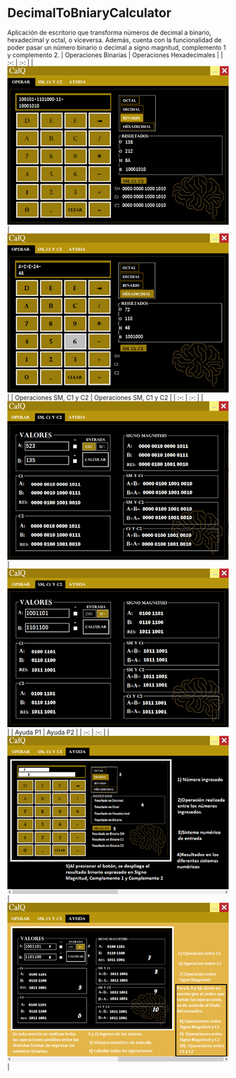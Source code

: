 # DecimalToBniaryCalculator
Aplicación de escritorio que transforma números de decimal a binario, hexadecimal y octal, o viceversa. Además, cuenta con la funcionalidad de poder pasar un número binario o decimal a  signo magnitud, complemento 1 y complemento 2.
| Operaciones Binarias | Operaciones Hexadecimales |
| :-:   | :-: | 
| ![Operaciones Binarias](https://github.com/NRamosD/DecimalToBinaryCalculator/blob/master/ScreenShots/1.1.PNG "Operaciones Binarias") | ![Operaciones Hexadecimales](https://github.com/NRamosD/DecimalToBinaryCalculator/blob/master/ScreenShots/1.2.PNG "Operaciones Hexadecimales") |
| Operaciones SM, C1 y C2 | Operaciones SM, C1 y C2 |
| :-:   | :-: | 
| ![Operaciones SM, C1 y C2](https://github.com/NRamosD/DecimalToBinaryCalculator/blob/master/ScreenShots/3.PNG "Operaciones SM, C1 y C2") | ![Operaciones SM, C1 y C2](https://github.com/NRamosD/DecimalToBinaryCalculator/blob/master/ScreenShots/4.PNG "Operaciones SM, C1 y C2") |
| Ayuda P1 | Ayuda P2 |
| :-:   | :-: | 
| ![Galería](https://github.com/NRamosD/DecimalToBinaryCalculator/blob/master/ScreenShots/5.PNG "Ayuda P1") | ![Ayuda](https://github.com/NRamosD/DecimalToBinaryCalculator/blob/master/ScreenShots/6.PNG "Ayuda P2") |

